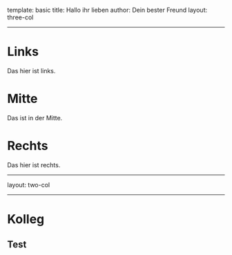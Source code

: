 template: basic
title: Hallo ihr lieben
author: Dein bester Freund
layout: three-col

---

# Links

Das hier ist links.

# Mitte

Das ist in der Mitte.

# Rechts

Das hier ist rechts.

---

layout: two-col

---

# Kolleg

## Test
